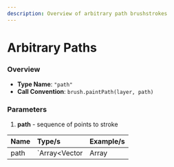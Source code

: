 ```yaml
---
description: Overview of arbitrary path brushstrokes
---
```


# Arbitrary Paths

### Overview‌ <a id="overview"></a>

* **Type Name**: `"path"`
* **Call Convention**: `brush.paintPath(layer, path)`‌

### ‌Parameters‌‌ <a id="parameters"></a>

1. **path** - sequence of points to stroke

| Name | Type/s | Example/s |
| :--- | :--- | :--- |
| path | `Array<Vector|Array|Object>` | `[new Vector(x, y)]`, `[[x, y]]`, `[{x, y}]` |

